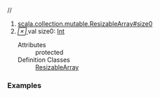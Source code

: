 //
<ol>
<li><a href="https://www.scala-lang.org/api/2.12.3/scala/collection/mutable/ArrayBuffer.html#size0:Int">scala.collection.mutable.ResizableArray#size0</a></li>
<li name="scala.collection.mutable.ResizableArray#size0" visbl="prt" class="indented0 " data-isabs="false" fullcomment="yes" group="Ungrouped"> <a id="size0:Int"></a> <span class="permalink"> <a href="../../../scala/collection/mutable/ArrayBuffer.html#size0:Int" title="Permalink"> <i class="material-icons"></i> </a> </span> <span class="modifier_kind"> <span class="modifier"></span> <span class="kind">val</span> </span> <span class="symbol"> <span class="name">size0</span><span class="result">: <a href="../../Int.html" class="extype" name="scala.Int">Int</a></span> </span> 
 <div class="fullcomment">
  <dl class="attributes block"> 
   <dt>
    Attributes
   </dt>
   <dd>
    protected 
   </dd>
   <dt>
    Definition Classes
   </dt>
   <dd>
    <a href="ResizableArray.html" class="extype" name="scala.collection.mutable.ResizableArray">ResizableArray</a>
   </dd>
  </dl>
 </div> </li>
        </ol>


### Examples




